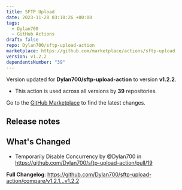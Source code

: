 ```yaml
---
title: SFTP Upload
date: 2023-11-28 03:18:26 +00:00
tags:
  - Dylan700
  - GitHub Actions
draft: false
repo: Dylan700/sftp-upload-action
marketplace: https://github.com/marketplace/actions/sftp-upload
version: v1.2.2
dependentsNumber: "39"
---
```



Version updated for **Dylan700/sftp-upload-action** to version **v1.2.2**.
- This action is used across all versions by **39** repositories.

Go to the [GitHub Marketplace](https://github.com/marketplace/actions/sftp-upload) to find the latest changes.

## Release notes

## What's Changed
* Temporarily Disable Concurrency by @Dylan700 in https://github.com/Dylan700/sftp-upload-action/pull/19


**Full Changelog**: https://github.com/Dylan700/sftp-upload-action/compare/v1.2.1...v1.2.2
